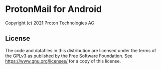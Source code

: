 ProtonMail for Android
=======================
Copyright (c) 2021 Proton Technologies AG


License
-------
The code and datafiles in this distribution are licensed under the terms of the GPLv3 as published by the Free Software Foundation. See https://www.gnu.org/licenses/ for a copy of this license.

